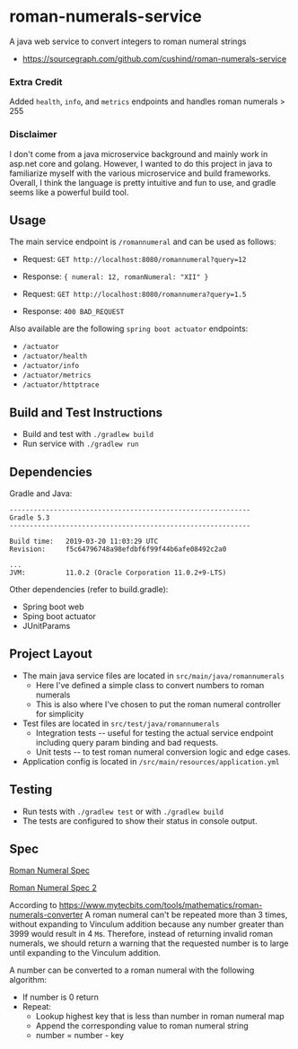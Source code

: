 # roman-numerals-service
A java web service to convert integers to roman numeral strings

* https://sourcegraph.com/github.com/cushind/roman-numerals-service

### Extra Credit
Added `health`, `info`, and `metrics` endpoints and handles roman numerals > 255

### Disclaimer
I don't come from a java microservice background and mainly work in asp.net core and golang. However, I wanted to do this project in java to familiarize myself with the various microservice and build frameworks. Overall, I think the language is pretty intuitive and fun to use, and gradle seems like a powerful build tool.

## Usage 

The main service endpoint is `/romannumeral` and can be used as follows:
* Request: `GET http://localhost:8080/romannumeral?query=12` 
* Response: `{ numeral: 12, romanNumeral: "XII" }`

* Request: `GET http://localhost:8080/romannumera?query=1.5`
* Response: `400 BAD_REQUEST`

Also available are the following `spring boot actuator` endpoints:
* `/actuator`
* `/actuator/health`
* `/actuator/info`
* `/actuator/metrics`
* `/actuator/httptrace`

## Build and Test Instructions

* Build and test with `./gradlew build`
* Run service with `./gradlew run`

## Dependencies

Gradle and Java:
```
------------------------------------------------------------
Gradle 5.3
------------------------------------------------------------

Build time:   2019-03-20 11:03:29 UTC
Revision:     f5c64796748a98efdbf6f99f44b6afe08492c2a0

...
JVM:          11.0.2 (Oracle Corporation 11.0.2+9-LTS)
```

Other dependencies (refer to build.gradle):
* Spring boot web
* Sping boot actuator 
* JUnitParams

## Project Layout

* The main java service files are located in `src/main/java/romannumerals`
    * Here I've defined a simple class to convert numbers to roman numerals
    * This is also where I've chosen to put the roman numeral controller for simplicity
* Test files are located in `src/test/java/romannumerals`
    * Integration tests -- useful for testing the actual service endpoint including query param binding and bad requests.
    * Unit tests -- to test roman numeral conversion logic and edge cases.
* Application config is located in `/src/main/resources/application.yml`

## Testing
* Run tests with `./gradlew test` or with `./gradlew build`
* The tests are configured to show their status in console output.

## Spec
[Roman Numeral Spec](http://mathworld.wolfram.com/RomanNumerals.html)

[Roman Numeral Spec 2](https://www.mytecbits.com/tools/mathematics/roman-numerals-converter)

According to https://www.mytecbits.com/tools/mathematics/roman-numerals-converter A roman numeral can't be repeated more than 3 times, without expanding to Vinculum addition because any number greater than 3999 would result in 4 `M`s. Therefore, instead of returning invalid roman numerals, we should return a warning that the requested number is to large until expanding to the Vinculum addition.

A number can be converted to a roman numeral with the following algorithm:
* If number is 0 return
* Repeat:
    * Lookup highest key that is less than number in roman numeral map
    * Append the corresponding value to roman numeral string
    * number = number - key
